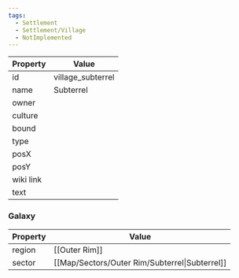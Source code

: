 ```yaml
---
tags:
  - Settlement
  - Settlement/Village
  - NotImplemented
---
```


| Property  | Value             |
| --------- | ----------------- |
| id        | village_subterrel |
| name      | Subterrel         |
| owner     |                   |
| culture   |                   |
| bound     |                   |
| type      |                   |
| posX      |                   |
| posY      |                   |
| wiki link |                   |
| text      |                   |

### Galaxy
| Property | Value                                          |
| -------- | ---------------------------------------------- |
| region   | [[Outer Rim]]                                  |
| sector   | [[Map/Sectors/Outer Rim/Subterrel\|Subterrel]] |
